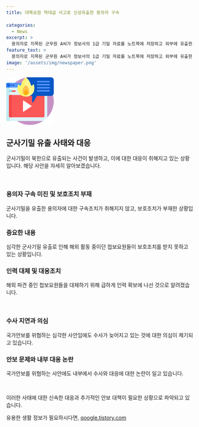 ```yaml
---
title: 대북요원 역대급 사고로 신상유출한 용의자 구속

categories:
  - News
excerpt: >
  용의자로 지목된 군무원 A씨가 정보사의 1급 기밀 자료를 노트북에 저장하고 외부에 유출한 혐의로 수사를 받는 가운데, 압수수색까지 이뤄졌지만 아직 구속되지 않고 있다. A씨는 현재 정보사에 출퇴근하며 조사에 협조하고 있으며, 이와 관련하여 내부적으로는 조력자가 있을 가능성도 검토 중이다. 이로 인해 정보사는 해외 첩보요원들의 귀국 및 활동 제한 조치를 내리고 대체인력을 확보하려는 등 긴급 대책을 마련하고 있다. 한편, 사건 발생 후 해당 정보가 노출된 것은 A씨 혼자 행한 것이 아니라는 의견도 나왔으며, 방첩 능력과 내부 대응에 대한 의혹도 제기되고 있다.
feature_text: >
  용의자로 지목된 군무원 A씨가 정보사의 1급 기밀 자료를 노트북에 저장하고 외부에 유출한 혐의로 수사를 받는 가운데, 압수수색까지 이뤄졌지만 아직 구속되지 않고 있다. A씨는 현재 정보사에 출퇴근하며 조사에 협조하고 있으며, 이와 관련하여 내부적으로는 조력자가 있을 가능성도 검토 중이다. 이로 인해 정보사는 해외 첩보요원들의 귀국 및 활동 제한 조치를 내리고 대체인력을 확보하려는 등 긴급 대책을 마련하고 있다. 한편, 사건 발생 후 해당 정보가 노출된 것은 A씨 혼자 행한 것이 아니라는 의견도 나왔으며, 방첩 능력과 내부 대응에 대한 의혹도 제기되고 있다.
image: '/assets/img/newspaper.png'
---
```


<p><img src="/assets/img/news.png" alt="rentncar 속보" /></p>

<h2 data-ke-size="size26">군사기밀 유출 사태와 대응</h2>

<p>군사기밀이 북한으로 유출되는 사건이 발생하고, 이에 대한 대응이 취해지고 있는 상황입니다. 해당 사안을 자세히 알아보겠습니다.</p>

<p data-ke-size="size16">&nbsp;</p>

<h3>용의자 구속 미진 및 보호조치 부재</h3>

<p>군사기밀을 유출한 용의자에 대한 구속조치가 취해지지 않고, 보호조치가 부재한 상황입니다.</p>

<h3>중요한 내용</h3>

<p>심각한 군사기밀 유출로 인해 해외 활동 중이던 첩보요원들이 보호조치를 받지 못하고 있는 상황입니다.</p>

<h3>인력 대체 및 대응조치</h3>

<p>해외 파견 중인 첩보요원들을 대체하기 위해 급하게 인력 확보에 나선 것으로 알려졌습니다.</p>

<p data-ke-size="size16">&nbsp;</p>

<h3>수사 지연과 의심</h3>

<p>국가안보를 위협하는 심각한 사안임에도 수사가 늦어지고 있는 것에 대한 의심이 제기되고 있습니다.</p>

<h3>안보 문제와 내부 대응 논란</h3>

<p>국가안보를 위협하는 사안에도 내부에서 수사와 대응에 대한 논란이 일고 있습니다.</p>

<p data-ke-size="size16">&nbsp;</p>

<p>이러한 사태에 대한 신속한 대응과 추가적인 안보 대책이 필요한 상황으로 파악되고 있습니다.</p>
유용한 생활 정보가 필요하시다면, <a href="https://qoogle.tistory.com" rel="dofollow">qoogle.tistory.com</a>



